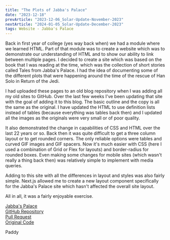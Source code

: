 ```yaml
---
title: "The Plots of Jabba's Palace"
date: "2023-12-18"
prevArticle: "2023-12-06_Solar-Update-November-2023"
nextArticle: "2024-01-05_Solar-Update-December-2023"
tags: Website - Jabba's Palace
---
```


Back in first year of college (yes way back when) we had a module where we learned HTML. Part of that module was to create a website which was to demonstrate our understanding of HTML and to show our ability to link between multiple pages. I decided to create a site which was based on the book that I was reading at the time, which was the collection of short stories called Tales from Jabba's Palace. I had the idea of documenting some of the different plots that were happening around the time of the rescue of Han Solo in Return of the Jedi.

I had uploaded these pages to an old blog repository when I was adding all my old sites to GitHub. Over the last few weeks I've been updating that site with the goal of adding it to this blog. The basic outline and the copy is all the same as the original. I have updated the HTML to use definition lists instead of tables (because everything was tables back then) and I updated all the images as the originals were very small or of poor quality.

It also demonstrated the change in capabilities of CSS and HTML over the last 22 years or so. Back then it was quite difficult to get a three column layout or to get rounded corners. The only reliable options were tables and curved GIF images and GIF spacers. Now it's much easier with CSS (here I used a combination of Grid or Flex for layouts) and border-radius for rounded boxes. Even making some changes for mobile sites (which wasn't really a thing back then) was relatively simple to implement with media queries.

Adding to this site with all the differences in layout and styles was also fairly simple. Next.js allowed me to create a new layout component specifically for the Jabba's Palace site which hasn't affected the overall site layout.

All in all, it was a fairly enjoyable exercise.

[Jabba's Palace](/jabbaspalace)  
[GitHub Repository](https://github.com/paddyfed/TalesOfTheBountyHunters/tree/main/pages/jabbaspalace)  
[Pull Request](https://github.com/paddyfed/TalesOfTheBountyHunters/pull/38)  
[Original Code](https://github.com/paddyfed/OldBlog/tree/9dcabc9b83a6dd25de6381df0f4bde09bbc8df07/jabba)

Paddy
